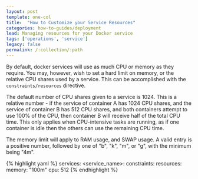 ```yaml
---
layout: post
template: one-col
title:  "How to Customize your Service Resources"
categories: how-to-guides/deployment
lead: Managing resources for your Docker service
tags: ['operations', 'service']
legacy: false
permalink: /:collection/:path
---
```


By default, docker services will use as much CPU or memory as they require. You may, however, wish to set a hard limit on memory, or the relative CPU shares used by a service. This can be accomplished with the `constraints/resources` directive.

The default number of CPU shares given to a service is 1024. This is a relative number - if the service of container A has 1024 CPU shares, and the service of container B has 512 CPU shares, and both containers attempt to use 100% of the CPU, then container B will receive half of the total CPU time. This only applies when CPU-intensive tasks are running, as if one container is idle then the others can use the remaining CPU time.

The memory limit will apply to RAM usage, and SWAP usage. A valid entry is a positive number, followed by one of "b", "k", "m", or "g", with the minimum being "4m".

{% highlight yaml %}
services:
    &#60;service_name&#62;:
        constraints:
            resources:
                memory: "100m"
                cpu: 512
{% endhighlight %}
